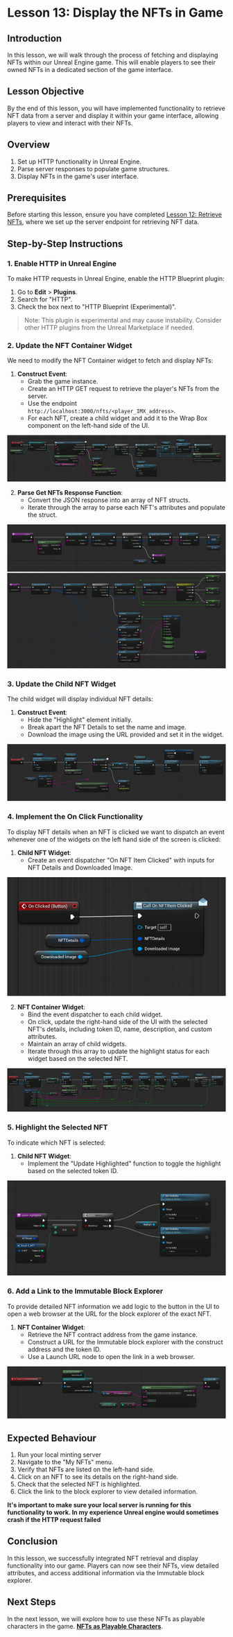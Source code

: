 # Lesson 13: Display the NFTs in Game

## Introduction

In this lesson, we will walk through the process of fetching and displaying NFTs within our Unreal Engine game. This will enable players to see their owned NFTs in a dedicated section of the game interface.

## Lesson Objective

By the end of this lesson, you will have implemented functionality to retrieve NFT data from a server and display it within your game interface, allowing players to view and interact with their NFTs.

## Overview

1. Set up HTTP functionality in Unreal Engine.
2. Parse server responses to populate game structures.
3. Display NFTs in the game's user interface.

## Prerequisites

Before starting this lesson, ensure you have completed [Lesson 12: Retrieve NFTs](../12-retrieve-nfts/README.md), where we set up the server endpoint for retrieving NFT data.

## Step-by-Step Instructions

### 1. Enable HTTP in Unreal Engine

To make HTTP requests in Unreal Engine, enable the HTTP Blueprint plugin:

1. Go to **Edit** > **Plugins**.
2. Search for "HTTP".
3. Check the box next to "HTTP Blueprint (Experimental)".

> Note: This plugin is experimental and may cause instability. Consider other HTTP plugins from the Unreal Marketplace if needed.

### 2. Update the NFT Container Widget

We need to modify the NFT Container widget to fetch and display NFTs:


1. **Construct Event**:
    - Grab the game instance.
    - Create an HTTP GET request to retrieve the player's NFTs from the server.
    - Use the endpoint `http://localhost:3000/nfts/<player_IMX_address>`.
    - For each NFT, create a child widget and add it to the Wrap Box component on the left-hand side of the UI.

![Widget on construct](./parentOnConstruct.png)

2. **Parse Get NFTs Response Function**:
    - Convert the JSON response into an array of NFT structs.
    - Iterate through the array to parse each NFT's attributes and populate the struct.

![Parse get NFTs](./parseGetNFTs.png)
![Parse NFTs](./parseNFT.png)

### 3. Update the Child NFT Widget

The child widget will display individual NFT details:

1. **Construct Event**:
    - Hide the "Highlight" element initially.
    - Break apart the NFT Details to set the name and image.
    - Download the image using the URL provided and set it in the widget.

![Child Widget on Construct](./childNFTConstruct.png)

### 4. Implement the On Click Functionality

To display NFT details when an NFT is clicked we want to dispatch an event whenever one of the widgets on the left hand side of the screen is clicked:

1. **Child NFT Widget**:
    - Create an event dispatcher "On NFT Item Clicked" with inputs for NFT Details and Downloaded Image.

![Child widget dispatcher](./childNFTDispatcher.png)

2. **NFT Container Widget**:
    - Bind the event dispatcher to each child widget.
    - On click, update the right-hand side of the UI with the selected NFT's details, including token ID, name, description, and custom attributes.
    - Maintain an array of child widgets.
    - Iterate through this array to update the highlight status for each widget based on the selected NFT.

![Container widget on selected](./parentOnNFTSelected.png)

### 5. Highlight the Selected NFT

To indicate which NFT is selected:

1. **Child NFT Widget**:
    - Implement the "Update Highlighted" function to toggle the highlight based on the selected token ID.

![Child widget highlight](./childNFTUpdateHighlighted.png)


### 6. Add a Link to the Immutable Block Explorer

To provide detailed NFT information we add logic to the button in the UI to open a web browser at the URL for the block explorer of the exact NFT.

1. **NFT Container Widget**:
    - Retrieve the NFT contract address from the game instance.
    - Construct a URL for the Immutable block explorer with the construct address and the token ID.
    - Use a Launch URL node to open the link in a web browser.

![Block explorer link](./parentClickBlockExplorerLink.png)

## Expected Behaviour

1. Run your local minting server
2. Navigate to the "My NFTs" menu.
3. Verify that NFTs are listed on the left-hand side.
4. Click on an NFT to see its details on the right-hand side.
5. Check that the selected NFT is highlighted.
6. Click the link to the block explorer to view detailed information.

**It's important to make sure your local server is running for this functionality to work. In my experience Unreal engine would sometimes crash if the HTTP request failed**

## Conclusion

In this lesson, we successfully integrated NFT retrieval and display functionality into our game. Players can now see their NFTs, view detailed attributes, and access additional information via the Immutable block explorer.

## Next Steps

In the next lesson, we will explore how to use these NFTs as playable characters in the game. [**NFTs as Playable Characters**](../14-nfts-as-playable-characters/README.md).
